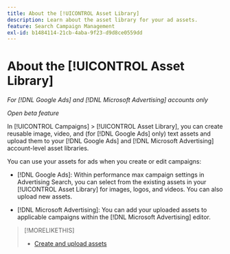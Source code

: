 ```yaml
---
title: About the [!UICONTROL Asset Library]
description: Learn about the asset library for your ad assets.
feature: Search Campaign Management
exl-id: b1484114-21cb-4aba-9f23-d9d8ce0559dd
---
```

# About the [!UICONTROL Asset Library]

<!-- Combine with "Create" page into one page? -->

*For [!DNL Google Ads] and [!DNL Microsoft Advertising] accounts only*

*Open beta feature*

In [!UICONTROL Campaigns] > [!UICONTROL Asset Library], you can create reusable image, video, and (for [!DNL Google Ads] only) text assets and upload them to your [!DNL Google Ads] and [!DNL Microsoft Advertising] account-level asset libraries.

You can use your assets for ads when you create or edit campaigns:

* [!DNL Google Ads]: Within performance max campaign settings in Advertising Search, you can select from the existing assets in your [!UICONTROL Asset Library] for images, logos, and videos. You can also upload new assets.

* [!DNL Microsoft Advertising]: You can add your uploaded assets to applicable campaigns within the [!DNL Microsoft Advertising] editor.

>[!MORELIKETHIS]
>
>* [Create and upload assets](asset-create.md)
